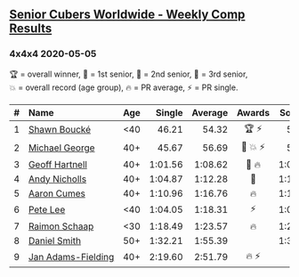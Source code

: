 <style>table {white-space: nowrap;}</style>

## [Senior Cubers Worldwide - Weekly Comp Results](/scw-comp/results/)
### 4x4x4 2020-05-05

<span style="white-space: nowrap;">🏆 = overall winner</span>, <span style="white-space: nowrap;">🥇 = 1st senior</span>, <span style="white-space: nowrap;">🥈 = 2nd senior</span>, <span style="white-space: nowrap;">🥉 = 3rd senior</span>, <span style="white-space: nowrap;">💥 = overall record (age group)</span>, <span style="white-space: nowrap;">🔥 = PR average</span>, <span style="white-space: nowrap;">⚡ = PR single</span>.

| # | Name | Age | Single | Average | Awards | Solve 1 | Solve 2 | Solve 3 | Solve 4 | Solve 5 | Video |
| :--: | :-- | :--: | --: | --: | :--: | --: | --: | --: | --: | --: | :-- |
| 1 | [Shawn Boucké](../../persons/shawn_boucke/444.md) | <40 | 46.21 | 54.32 | 🏆 ⚡ | 56.20 | 46.21 | 51.38 | 55.38 | 58.02 | [Link](https://www.facebook.com/events/543220986391837/permalink/548566115857324) |
| 2 | [Michael George](../../persons/michael_george/444.md) | 40+ | 45.67 | 56.69 | 🥇 💥 ⚡ | 55.49 | 59.20 | 55.37 | 1:03.46 | 45.67 | [Link](https://www.facebook.com/events/557526585195168/permalink/559133148367845) |
| 3 | [Geoff Hartnell](../../persons/geoff_hartnell/444.md) | 40+ | 1:01.56 | 1:08.62 | 🥈 🔥 | 1:01.56 | 1:10.47 | 1:31.56 | 1:10.73 | 1:04.66 | [Link](https://www.facebook.com/events/557526585195168/permalink/560010151613478) |
| 4 | [Andy Nicholls](../../persons/andy_nicholls/444.md) | 40+ | 1:04.87 | 1:12.28 | 🥉 | 1:19.89 | 1:04.87 | DNF | 1:08.86 | 1:08.09 | [Link](https://www.facebook.com/events/557526585195168/permalink/560016481612845) |
| 5 | [Aaron Cumes](../../persons/aaron_cumes/444.md) | 40+ | 1:10.96 | 1:16.76 | 🔥 | 1:12.68 | 1:34.80 | 1:15.71 | 1:10.96 | 1:21.88 | [Link](https://www.facebook.com/events/557526585195168/permalink/559799351634558) |
| 6 | [Pete Lee](../../persons/pete_lee/444.md) | <40 | 1:04.05 | 1:18.31 | ⚡ | 1:04.05 | 1:13.54 | 1:18.71 | 1:22.67 | 1:35.39 | [Link](https://www.facebook.com/events/557526585195168/permalink/559799351634558) |
| 7 | [Raimon Schaap](../../persons/raimon_schaap/444.md) | <30 | 1:18.49 | 1:23.57 | 🔥 | 1:23.36 | 1:22.08 | 1:25.27 | 1:18.49 | 1:55.66 | [Link](https://www.facebook.com/events/557526585195168/permalink/557561768524983) |
| 8 | [Daniel Smith](../../persons/daniel_smith/444.md) | 50+ | 1:32.21 | 1:55.39 |  | 1:32.21 | 2:25.83 | 1:47.76 | 1:32.58 | DNF | [Link](https://www.facebook.com/events/557526585195168/permalink/562120181402475) |
| 9 | [Jan Adams-Fielding](../../persons/jan_adams_fielding/444.md) | 40+ | 2:19.60 | 2:51.79 | 🔥 ⚡ | DNF | 2:30.76 | 2:56.15 | 3:08.47 | 2:19.60 | [Link](https://www.facebook.com/events/557526585195168/permalink/562206448060515) |

<!-- Global site tag (gtag.js) - Google Analytics -->
<script async src="https://www.googletagmanager.com/gtag/js?id=UA-86348435-3"></script>
<script>window.dataLayer = window.dataLayer || []; function gtag() {dataLayer.push(arguments);} gtag('js', new Date()); gtag('config', 'UA-86348435-3');</script>
